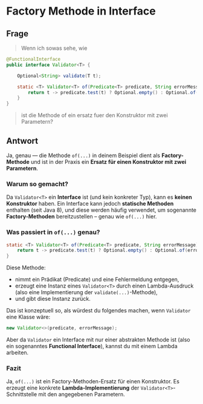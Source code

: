 # Factory Methode in Interface

## Frage

> Wenn ich sowas sehe, wie

```java
@FunctionalInterface
public interface Validator<T> {

    Optional<String> validate(T t);

    static <T> Validator<T> of(Predicate<T> predicate, String errorMessage) {
        return t -> predicate.test(t) ? Optional.empty() : Optional.of(errorMessage);
    }
}
```
> ist die Methode of ein ersatz fuer den Konstruktor mit zwei Parametern?

## Antwort

Ja, genau — die Methode `of(...)` in deinem Beispiel dient als
**Factory-Methode** und ist in der Praxis ein **Ersatz für einen Konstruktor
mit zwei Parametern**.

### Warum so gemacht?

Da `Validator<T>` ein **Interface** ist (und kein konkreter Typ), kann es
**keinen Konstruktor** haben. Ein Interface kann jedoch **statische Methoden**
enthalten (seit Java 8), und diese werden häufig verwendet, um sogenannte
**Factory-Methoden** bereitzustellen – genau wie `of(...)` hier.

### Was passiert in `of(...)` genau?

```java
static <T> Validator<T> of(Predicate<T> predicate, String errorMessage) {
    return t -> predicate.test(t) ? Optional.empty() : Optional.of(errorMessage);
}
```

Diese Methode:
- nimmt ein Prädikat (Predicate<T>) und eine Fehlermeldung entgegen,
- erzeugt eine Instanz eines `Validator<T>` durch einen Lambda-Ausdruck (also
  eine Implementierung der `validate(...)`-Methode),
- und gibt diese Instanz zurück.

Das ist konzeptuell so, als würdest du folgendes machen, wenn `Validator` eine
Klasse wäre:

```java
new Validator<>(predicate, errorMessage);
```

Aber da `Validator` ein Interface mit nur einer abstrakten Methode ist (also
ein sogenanntes **Functional Interface**), kannst du mit einem Lambda arbeiten.

### Fazit

Ja, `of(...)` ist ein Factory-Methoden-Ersatz für einen Konstruktor. Es erzeugt
eine konkrete **Lambda-Implementierung** der `Validator<T>`-Schnittstelle mit
den angegebenen Parametern.
